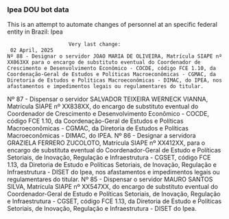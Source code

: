  ### Ipea DOU bot data
 This is an attempt to automate changes of personnel at an specific federal entity in Brazil: Ipea
 
                        Very last change: 
 	 02 April, 2025
	Nº 88 - Designar o servidor JOAO MARIA DE OLIVEIRA, Matrícula SIAPE nº XX063XX para o encargo de substituto eventual do Coordenador de Crescimento e Desenvolvimento Econômico - COCDE, código FCE 1.10, da Coordenação-Geral de Estudos e Políticas Macroeconômicas - CGMAC, da Diretoria de Estudos e Políticas Macroeconômicas - DIMAC, do IPEA, nos afastamentos e impedimentos legais ou regulamentares do titular.
Nº 87 - Dispensar o servidor SALVADOR TEIXEIRA WERNECK VIANNA, Matrícula SIAPE nº XX838XX, do encargo de substituto eventual do Coordenador de Crescimento e Desenvolvimento Econômico - COCDE, código FCE 1.10, da Coordenação-Geral de Estudos e Políticas Macroeconômicas - CGMAC, da Diretoria de Estudos e Políticas Macroeconômicas - DIMAC, do IPEA.
Nº 86 - Designar a servidora GRAZIELA FERRERO ZUCOLOTO, Matrícula SIAPE nº XX412XX, para o encargo de substituta eventual do Coordenador-Geral de Estudo e Políticas Setoriais, de Inovação, Regulação e Infraestrutura - CGSET, código FCE 1.13, da Diretoria de Estudo e Políticas Setoriais, de Inovação, Regulação e Infraestrutura - DISET do Ipea, nos afastamentos e impedimentos legais ou regulamentares do titular.
Nº 85 - Dispensar o servidor MAURO SANTOS SILVA, Matrícula SIAPE nº XX547XX, do encargo de substituto eventual do Coordenador-Geral de Estudo e Políticas Setoriais, de Inovação, Regulação e Infraestrutura - CGSET, código FCE 1.13, da Diretoria de Estudo e Políticas Setoriais, de Inovação, Regulação e Infraestrutura - DISET do Ipea.
